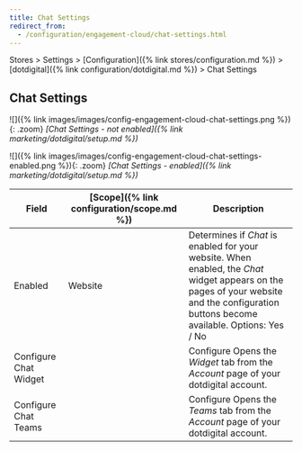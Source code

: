```yaml
---
title: Chat Settings
redirect_from:
  - /configuration/engagement-cloud/chat-settings.html
---
```


Stores > Settings > [Configuration]({% link stores/configuration.md %}) > [dotdigital]({% link configuration/dotdigital.md %}) > Chat Settings

## Chat Settings

![]({% link images/images/config-engagement-cloud-chat-settings.png %}){: .zoom}
_[Chat Settings - not enabled]({% link marketing/dotdigital/setup.md %})_

![]({% link images/images/config-engagement-cloud-chat-settings-enabled.png %}){: .zoom}
_[Chat Settings - enabled]({% link marketing/dotdigital/setup.md %})_

|Field|[Scope]({% link configuration/scope.md %})|Description|
|--- |--- |--- |
|Enabled|Website|Determines if _Chat_ is enabled for your website. When enabled, the _Chat_ widget appears on the pages of your website and the configuration buttons become available. Options: Yes / No|
|Configure Chat Widget||<span class="btn">Configure</span> Opens the _Widget_ tab from the _Account_ page of your dotdigital account.|
|Configure Chat Teams||<span class="btn">Configure</span> Opens the _Teams_ tab from the _Account_ page of your dotdigital account.|
